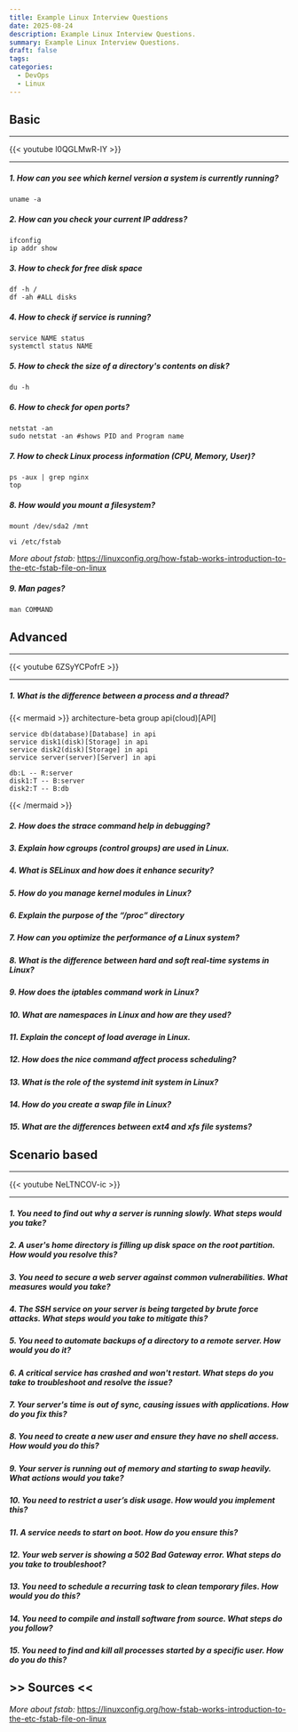 ```yaml
---
title: Example Linux Interview Questions
date: 2025-08-24
description: Example Linux Interview Questions.
summary: Example Linux Interview Questions.
draft: false
tags:
categories:
  - DevOps
  - Linux
---
```

## Basic

---

{{< youtube l0QGLMwR-lY >}}

---
##### 1. How can you see which kernel version a system is currently running?

```
uname -a
```

##### 2. How can you check your current IP address?

```
ifconfig
ip addr show
```


##### 3. How to check for free disk space

```
df -h /
df -ah #ALL disks
```

##### 4. How to check if service is running?

```
service NAME status
systemctl status NAME
```

##### 5. How to check the size of a directory's contents on disk?

```
du -h
```

##### 6. How to check for open ports?

```
netstat -an
sudo netstat -an #shows PID and Program name
```

##### 7. How to check Linux process information (CPU, Memory, User)?

```
ps -aux | grep nginx
top
```

##### 8. How would you mount a filesystem?

```
mount /dev/sda2 /mnt
```

```
vi /etc/fstab
```

_More about fstab:_ https://linuxconfig.org/how-fstab-works-introduction-to-the-etc-fstab-file-on-linux
##### 9. Man pages?

```
man COMMAND
```
## Advanced

---

{{< youtube 6ZSyYCPofrE >}}

---
##### 1. What is the difference between a process and a thread?

{{< mermaid >}}
architecture-beta
    group api(cloud)[API]

    service db(database)[Database] in api
    service disk1(disk)[Storage] in api
    service disk2(disk)[Storage] in api
    service server(server)[Server] in api

    db:L -- R:server
    disk1:T -- B:server
    disk2:T -- B:db
{{< /mermaid >}}

##### 2. How does the strace command help in debugging?
##### 3. Explain how cgroups (control groups) are used in Linux.
##### 4. What is SELinux and how does it enhance security?
##### 5. How do you manage kernel modules in Linux?
##### 6. Explain the purpose of the “/proc” directory
##### 7. How can you optimize the performance of a Linux system?
##### 8. What is the difference between hard and soft real-time systems in Linux?
##### 9. How does the iptables command work in Linux?
##### 10. What are namespaces in Linux and how are they used?
##### 11. Explain the concept of load average in Linux.
##### 12. How does the nice command affect process scheduling?
##### 13. What is the role of the systemd init system in Linux?
##### 14. How do you create a swap file in Linux?
##### 15. What are the differences between ext4 and xfs file systems?

## Scenario based

---

{{< youtube NeLTNCOV-ic >}}

---

##### 1. You need to find out why a server is running slowly. What steps would you take? 
##### 2. A user's home directory is filling up disk space on the root partition. How would you resolve this?
##### 3. You need to secure a web server against common vulnerabilities. What measures would you take?
##### 4. The SSH service on your server is being targeted by brute force attacks. What steps would you take to mitigate this?
##### 5. You need to automate backups of a directory to a remote server. How would you do it?
##### 6. A critical service has crashed and won't restart. What steps do you take to troubleshoot and resolve the issue?
##### 7. Your server's time is out of sync, causing issues with applications. How do you fix this?
##### 8. You need to create a new user and ensure they have no shell access. How would you do this?
##### 9. Your server is running out of memory and starting to swap heavily. What actions would you take?
##### 10. You need to restrict a user’s disk usage. How would you implement this?
##### 11. A service needs to start on boot. How do you ensure this?
##### 12. Your web server is showing a 502 Bad Gateway error. What steps do you take to troubleshoot?
##### 13. You need to schedule a recurring task to clean temporary files. How would you do this?
##### 14. You need to compile and install software from source. What steps do you follow?
##### 15. You need to find and kill all processes started by a specific user. How do you do this?
## >> Sources <<

_More about fstab:_ https://linuxconfig.org/how-fstab-works-introduction-to-the-etc-fstab-file-on-linux